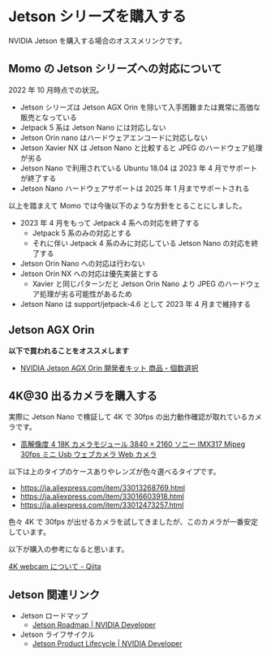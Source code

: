 # Jetson シリーズを購入する

NVIDIA Jetson を購入する場合のオススメリンクです。

## Momo の Jetson シリーズへの対応について

2022 年 10 月時点での状況。

- Jetson シリーズは Jetson AGX Orin を除いて入手困難または異常に高価な販売となっている
- Jetpack 5 系は Jetson Nano には対応しない
- Jetson Orin nano はハードウェアエンコードに対応しない
- Jetson Xavier NX は Jetson Nano と比較すると JPEG のハードウェア処理が劣る
- Jetson Nano で利用されている Ubuntu 18.04 は 2023 年 4 月でサポートが終了する
- Jetson Nano ハードウェアサポートは 2025 年 1 月までサポートされる

以上を踏まえて Momo では今後以下のような方針をとることにしました。

- 2023 年 4 月をもって Jetpack 4 系への対応を終了する
    - Jetpack 5 系のみの対応とする
    - それに伴い Jetpack 4 系のみに対応している Jetson Nano の対応を終了する
- Jetson Orin Nano への対応は行わない
- Jetson Orin NX への対応は優先実装とする
    - Xavier と同じパターンだと Jetson Orin Nano より JPEG のハードウェア処理が劣る可能性があるため
- Jetson Nano は support/jetpack-4.6 として 2023 年 4 月まで維持する

## Jetson AGX Orin

**以下で買われることをオススメします**

- [NVIDIA Jetson AGX Orin 開発者キット 商品・個数選択](https://ryoyo-direct.jp/shopping/jetson-orin/jetson-orin)

## 4K@30 出るカメラを購入する

実際に Jetson Nano で検証して 4K で 30fps の出力動作確認が取れているカメラです。

- [高解像度 4 18K カメラモジュール 3840 × 2160 ソニー IMX317 Mjpeg 30fps ミニ Usb ウェブカメラ Web カメラ](https://ja.aliexpress.com/item/32999909513.html)

以下は上のタイプのケースありやレンズが色々選べるタイプです。

- https://ja.aliexpress.com/item/33013268769.html
- https://ja.aliexpress.com/item/33016603918.html
- https://ja.aliexpress.com/item/33012473257.html

色々 4K で 30fps が出せるカメラを試してきましたが、このカメラが一番安定しています。

以下が購入の参考になると思います。

[4K webcam について \- Qiita](https://qiita.com/tetsu_koba/items/8b4921f257a46a15d2a7)


## Jetson 関連リンク

- Jetson ロードマップ
    - [Jetson Roadmap \| NVIDIA Developer](https://developer.nvidia.com/embedded/develop/roadmap)
- Jetson ライフサイクル
    - [Jetson Product Lifecycle \| NVIDIA Developer](https://developer.nvidia.com/embedded/lifecycle)

